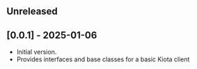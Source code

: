 ## Unreleased

## [0.0.1] - 2025-01-06

- Initial version.
- Provides interfaces and base classes for a basic Kiota client
